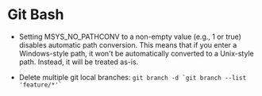 # Git Bash

* Setting MSYS_NO_PATHCONV to a non-empty value (e.g., 1 or true) disables automatic path conversion. This means that if you enter a Windows-style path, it won't be automatically converted to a Unix-style path. Instead, it will be treated as-is.

* Delete multiple git local branches: ``` git branch -d `git branch --list 'feature/*'` ```
